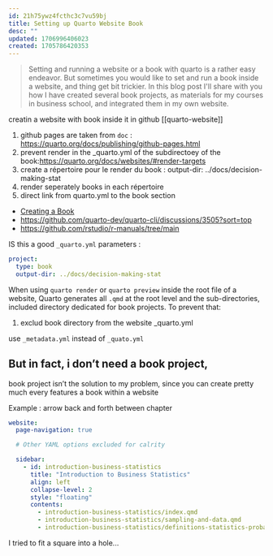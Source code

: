 ```yaml
---
id: 21h75ywz4fcthc3c7vu59bj
title: Setting up Quarto Website Book
desc: ""
updated: 1706996406023
created: 1705786420353
---
```


> Setting and running a website or a book with quarto is a rather easy endeavor. But sometimes you would like to set and run a book inside a website, and thing get bit trickier. In this blog post I'll share with you how I have created several book projects, as materials for my courses in business school, and integrated them in my own website.

creatin a website with book inside it in github
[[quarto-website]]

1. github pages are taken from `doc` : https://quarto.org/docs/publishing/github-pages.html
2. prevent render in the \_quarto.yml of the subdirectoey of the book:https://quarto.org/docs/websites/#render-targets
3. create a répertoire pour le render du book : output-dir: ../docs/decision-making-stat
4. render seperately books in each répertoire
5. direct link from quarto.yml to the book section

- [Creating a Book](https://quarto.org/docs/books/)
- https://github.com/quarto-dev/quarto-cli/discussions/3505?sort=top
- https://github.com/rstudio/r-manuals/tree/main

IS this a good `_quarto.yml` parameters :

```YAML
project:
  type: book
  output-dir: ../docs/decision-making-stat
```

When using `quarto render` or `quarto preview` inside the root file of a website, Quarto generates all `.qmd` at the root level and the sub-directories, included directory dedicated for book projects. To prevent that:

1. exclud book directory from the website \_quarto.yml

use `_metadata.yml` instead of `_quato.yml`

## But in fact, i don’t need a book project,

book project isn’t the solution to my problem, since you can create pretty much every features a book within a website

Example : arrow back and forth between chapter

```yaml
website:
  page-navigation: true

  # Other YAML options excluded for calrity

  sidebar:
    - id: introduction-business-statistics
      title: "Introduction to Business Statistics"
      align: left
      collapse-level: 2
      style: "floating"
      contents:
        - introduction-business-statistics/index.qmd
        - introduction-business-statistics/sampling-and-data.qmd
        - introduction-business-statistics/definitions-statistics-probability-key-terms.qmd
```

I tried to fit a square into a hole...
